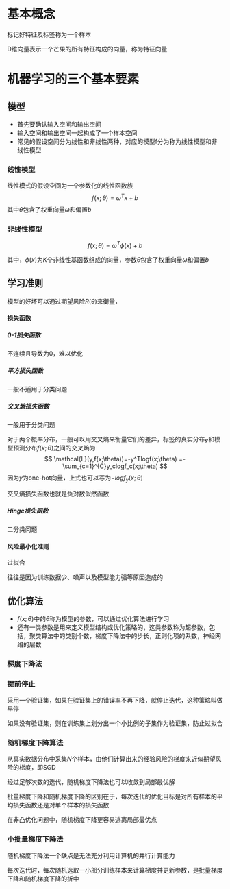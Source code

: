 # 基本概念

标记好特征及标签称为一个样本

D维向量表示一个芒果的所有特征构成的向量，称为特征向量

# 机器学习的三个基本要素

## 模型

- 首先要确认输入空间和输出空间
- 输入空间和输出空间一起构成了一个样本空间
- 常见的假设空间分为线性和非线性两种，对应的模型f分为称为线性模型和非线性模型

### 线性模型

线性模式的假设空间为一个参数化的线性函数族
$$
f(x;\theta)=\omega ^ Tx+b
$$
其中$\theta$包含了权重向量$\omega$和偏置$b$

### 非线性模型

$$
f(x;\theta)=\omega ^ T \phi(x)+b
$$

其中，$\phi(x)$为$K$个非线性基函数组成的向量，参数$\theta$包含了权重向量$\omega$和偏置$b$

## 学习准则

模型的好坏可以通过期望风险$R(\theta)$来衡量，

#### 损失函数

##### 0-1损失函数

不连续且导数为0，难以优化

##### 平方损失函数

一般不适用于分类问题

##### 交叉熵损失函数

一般用于分类问题

对于两个概率分布，一般可以用交叉熵来衡量它们的差异，标签的真实分布$\mathcal{y}$和模型预测分布$f(x;\theta)$之间的交叉熵为
$$
\mathcal{L}(y,f(x;\theta))=-y^Tlogf(x;\theta)
=-\sum_{c=1}^{C}y_clogf_c(x;\theta)
$$
因为$y$为one-hot向量，上式也可以写为$-logf_y(x;\theta)$

交叉熵损失函数也就是负对数似然函数

##### Hinge损失函数

二分类问题

#### 风险最小化准则

过拟合

往往是因为训练数据少、噪声以及模型能力强等原因造成的

## 优化算法

- $f(x;\theta)$中的$\theta$称为模型的参数，可以通过优化算法进行学习
- 还有一类参数是用来定义模型结构或优化策略的，这类参数称为超参数，包括，聚类算法中的类别个数，梯度下降法中的步长，正则化项的系数，神经网络的层数

### 梯度下降法

### 提前停止

采用一个验证集，如果在验证集上的错误率不再下降，就停止迭代，这种策略叫做早停

如果没有验证集，则在训练集上划分出一个小比例的子集作为验证集，防止过拟合

### 随机梯度下降算法

从真实数据分布中采集$N$个样本，由他们计算出来的经验风险的梯度来近似期望风险的梯度，即SGD

经过足够次数的迭代，随机梯度下降法也可以收敛到局部最优解

批量梯度下降和随机梯度下降的区别在于，每次迭代的优化目标是对所有样本的平均损失函数还是对单个样本的损失函数

在非凸优化问题中，随机梯度下降更容易逃离局部最优点

### 小批量梯度下降法

随机梯度下降法一个缺点是无法充分利用计算机的并行计算能力

每次迭代时，每次随机选取一小部分训练样本来计算梯度并更新参数，是批量梯度下降和随机梯度下降的折中